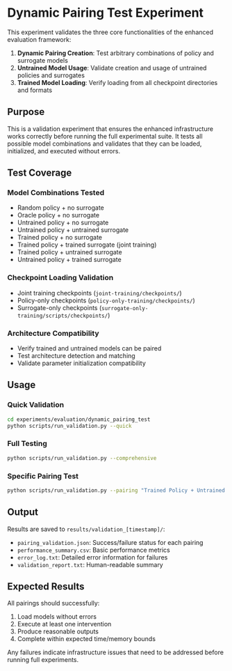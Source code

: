# Dynamic Pairing Test Experiment

This experiment validates the three core functionalities of the enhanced evaluation framework:

1. **Dynamic Pairing Creation**: Test arbitrary combinations of policy and surrogate models
2. **Untrained Model Usage**: Validate creation and usage of untrained policies and surrogates
3. **Trained Model Loading**: Verify loading from all checkpoint directories and formats

## Purpose

This is a validation experiment that ensures the enhanced infrastructure works correctly before running the full experimental suite. It tests all possible model combinations and validates that they can be loaded, initialized, and executed without errors.

## Test Coverage

### Model Combinations Tested
- Random policy + no surrogate
- Oracle policy + no surrogate  
- Untrained policy + no surrogate
- Untrained policy + untrained surrogate
- Trained policy + no surrogate
- Trained policy + trained surrogate (joint training)
- Trained policy + untrained surrogate
- Untrained policy + trained surrogate

### Checkpoint Loading Validation
- Joint training checkpoints (`joint-training/checkpoints/`)
- Policy-only checkpoints (`policy-only-training/checkpoints/`)
- Surrogate-only checkpoints (`surrogate-only-training/scripts/checkpoints/`)

### Architecture Compatibility
- Verify trained and untrained models can be paired
- Test architecture detection and matching
- Validate parameter initialization compatibility

## Usage

### Quick Validation
```bash
cd experiments/evaluation/dynamic_pairing_test
python scripts/run_validation.py --quick
```

### Full Testing
```bash
python scripts/run_validation.py --comprehensive
```

### Specific Pairing Test
```bash
python scripts/run_validation.py --pairing "Trained Policy + Untrained Surrogate"
```

## Output

Results are saved to `results/validation_[timestamp]/`:
- `pairing_validation.json`: Success/failure status for each pairing
- `performance_summary.csv`: Basic performance metrics
- `error_log.txt`: Detailed error information for failures
- `validation_report.txt`: Human-readable summary

## Expected Results

All pairings should successfully:
1. Load models without errors
2. Execute at least one intervention
3. Produce reasonable outputs
4. Complete within expected time/memory bounds

Any failures indicate infrastructure issues that need to be addressed before running full experiments.